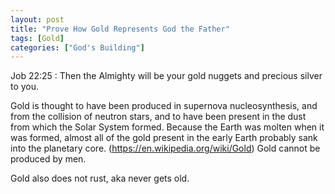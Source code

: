 ```yaml
---
layout: post
title: "Prove How Gold Represents God the Father"
tags: [Gold]
categories: ["God's Building"]
---
```


Job 22:25
: Then the Almighty will be your gold nuggets and precious silver to you.

Gold is thought to have been produced in supernova nucleosynthesis, and from the collision of neutron stars, and to have been present in the dust from which the Solar System formed.
Because the Earth was molten when it was formed, almost all of the gold present in the early Earth probably sank into the planetary core. (https://en.wikipedia.org/wiki/Gold)
Gold cannot be produced by men.

Gold also does not rust, aka never gets old. 
